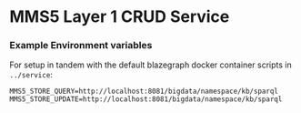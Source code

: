 # MMS5 Layer 1 CRUD Service


### Example Environment variables
For setup in tandem with the default blazegraph docker container scripts in `../service`:
```shell
MMS5_STORE_QUERY=http://localhost:8081/bigdata/namespace/kb/sparql
MMS5_STORE_UPDATE=http://localhost:8081/bigdata/namespace/kb/sparql
```

